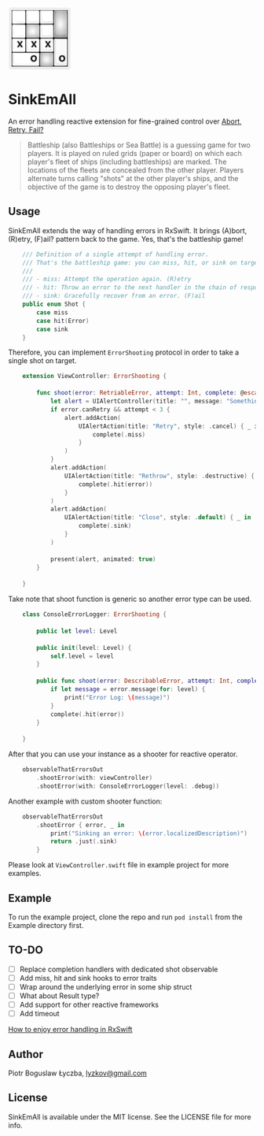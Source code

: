 <img src="/logo_outlined.png" width="128">

# SinkEmAll

An error handling reactive extension for fine-grained control over [Abort, Retry, Fail?](https://en.wikipedia.org/wiki/Abort,_Retry,_Fail%3F)

> Battleship (also Battleships or Sea Battle) is a guessing game for two players. It is played on ruled grids (paper or board) on which each player's fleet of ships (including battleships) are marked. The locations of the fleets are concealed from the other player. Players alternate turns calling "shots" at the other player's ships, and the objective of the game is to destroy the opposing player's fleet.

## Usage

SinkEmAll extends the way of handling errors in RxSwift. It brings (A)bort, (R)etry, (F)ail? pattern back to the game. Yes, that's the battleship game!

```swift
    /// Definition of a single attempt of handling error.
    /// That's the battleship game: you can miss, hit, or sink on target.
    ///
    /// - miss: Attempt the operation again. (R)etry
    /// - hit: Throw an error to the next handler in the chain of responsibility. (A)bort or (I)gnore
    /// - sink: Gracefully recover from an error. (F)ail
    public enum Shot {
        case miss
        case hit(Error)
        case sink
    }
```

Therefore, you can implement `ErrorShooting` protocol in order to take a single shot on target.

```swift
    extension ViewController: ErrorShooting {
    
        func shoot(error: RetriableError, attempt: Int, complete: @escaping (Shot) -> Void) {
            let alert = UIAlertController(title: "", message: "Something wrong happened", preferredStyle: .alert)
            if error.canRetry && attempt < 3 {
                alert.addAction(
                    UIAlertAction(title: "Retry", style: .cancel) { _ in
                        complete(.miss)
                    }
                )
            }
            alert.addAction(
                UIAlertAction(title: "Rethrow", style: .destructive) { _ in
                    complete(.hit(error))
                }
            )
            alert.addAction(
                UIAlertAction(title: "Close", style: .default) { _ in
                    complete(.sink)
                }
            )
    
            present(alert, animated: true)
        }
    
    }
```

Take note that shoot function is generic so another error type can be used.

```swift
    class ConsoleErrorLogger: ErrorShooting {
    
        public let level: Level
    
        public init(level: Level) {
            self.level = level
        }
    
        public func shoot(error: DescribableError, attempt: Int, complete: ((Shot) -> Void)) {
            if let message = error.message(for: level) {
                print("Error Log: \(message)")
            }
            complete(.hit(error))
        }
    
    }
```

After that you can use your instance as a shooter for reactive operator.

```swift
    observableThatErrorsOut
        .shootError(with: viewController)
        .shootError(with: ConsoleErrorLogger(level: .debug))
```

Another example with custom shooter function:

```swift
    observableThatErrorsOut
    	.shootError { error, _ in
            print("Sinking an error: \(error.localizedDescription)")
            return .just(.sink)
        }
```

Please look at `ViewController.swift` file in example project for more examples.

## Example

To run the example project, clone the repo and run `pod install` from the Example directory first.

## TO-DO

- [ ]  Replace completion handlers with dedicated shot observable
- [ ]  Add miss, hit and sink hooks to error traits
- [ ]  Wrap around the underlying error in some ship struct
- [ ]  What about Result type?
- [ ]  Add support for other reactive frameworks
- [ ]  Add timeout

[How to enjoy error handling in RxSwift](https://www.notion.so/56aed37191ef4fb28f420a1348a6d2fc)

## Author

Piotr Boguslaw Łyczba, lyzkov@gmail.com

## License

SinkEmAll is available under the MIT license. See the LICENSE file for more info.
